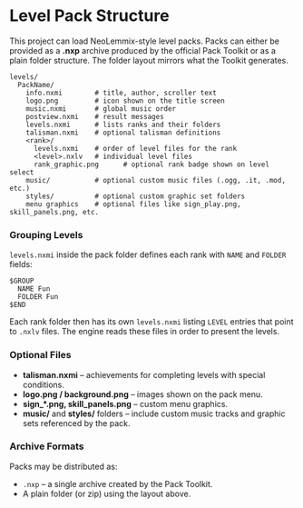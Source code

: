 # Level Pack Structure

This project can load NeoLemmix-style level packs. Packs can either be provided as a **.nxp** archive
produced by the official Pack Toolkit or as a plain folder structure. The folder layout mirrors what
the Toolkit generates.

```
levels/
  PackName/
    info.nxmi        # title, author, scroller text
    logo.png         # icon shown on the title screen
    music.nxmi       # global music order
    postview.nxmi    # result messages
    levels.nxmi      # lists ranks and their folders
    talisman.nxmi    # optional talisman definitions
    <rank>/
      levels.nxmi    # order of level files for the rank
      <level>.nxlv   # individual level files
      rank_graphic.png      # optional rank badge shown on level select
    music/           # optional custom music files (.ogg, .it, .mod, etc.)
    styles/          # optional custom graphic set folders
    menu graphics    # optional files like sign_play.png, skill_panels.png, etc.
```

### Grouping Levels

`levels.nxmi` inside the pack folder defines each rank with `NAME` and `FOLDER` fields:

```
$GROUP
  NAME Fun
  FOLDER Fun
$END
```

Each rank folder then has its own `levels.nxmi` listing `LEVEL` entries that point to `.nxlv` files.
The engine reads these files in order to present the levels.

### Optional Files

* **talisman.nxmi** &ndash; achievements for completing levels with special conditions.
* **logo.png / background.png** &ndash; images shown on the pack menu.
* **sign_*.png, skill_panels.png** &ndash; custom menu graphics.
* **music/** and **styles/** folders &ndash; include custom music tracks and graphic sets referenced by the pack.

### Archive Formats

Packs may be distributed as:

* `.nxp` &ndash; a single archive created by the Pack Toolkit.
* A plain folder (or zip) using the layout above.


